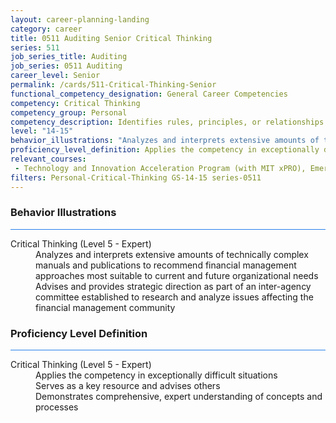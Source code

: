 ```yaml
---
layout: career-planning-landing
category: career
title: 0511 Auditing Senior Critical Thinking
series: 511
job_series_title: Auditing
job_series: 0511 Auditing
career_level: Senior
permalink: /cards/511-Critical-Thinking-Senior
functional_competency_designation: General Career Competencies
competency: Critical Thinking
competency_group: Personal
competency_description: Identifies rules, principles, or relationships that explain facts, data, or other information; analyzes information and makes correct inferences or draws accurate conclusions
level: "14-15"
behavior_illustrations: "Analyzes and interprets extensive amounts of technically complex manuals and publications to recommend financial management approaches most suitable to current and future organizational needs ? Advises and provides strategic direction as part of an inter-agency committee established to research and analyze issues affecting the financial management community ?"
proficiency_level_definition: Applies the competency in exceptionally difficult situations ? Serves as a key resource and advises others ? Demonstrates comprehensive, expert understanding of concepts and processes
relevant_courses: 
 - Technology and Innovation Acceleration Program (with MIT xPRO), Emeritus, <a href="https://executive-ed.xpro.mit.edu/technology-innovation-acceleration/enterprise/?b2c_form=true&utm_campaign=gsa&utm_source=b2b">https://executive-ed.xpro.mit.edu/technology-innovation-acceleration/enterprise/?b2c_form=true&utm_campaign=gsa&utm_source=b2b</a>
filters: Personal-Critical-Thinking GS-14-15 series-0511
---
```


<div class="desktop:grid-col-6 margin-y-3">
  <div class="border-top-2 bg-white padding-3 shadow-5 height-full members-hover border-1px button-border border-top-blue radius-lg card-text-color">
    <h3>Behavior Illustrations</h3>
    <hr style="background-color: #2680EB !important;"/>
    <dl class="text-base card-content-color"><dt>Critical Thinking (Level 5 - Expert)</dt><dd>Analyzes and interprets extensive amounts of technically complex manuals and publications to recommend financial management approaches most suitable to current and future organizational needs </dd><dd> Advises and provides strategic direction as part of an inter-agency committee established to research and analyze issues affecting the financial management community </dd></dl>
  </div>
</div>
<div class="desktop:grid-col-6 margin-y-3">
  <div class="border-top-2 bg-white padding-3 shadow-5 height-full members-hover border-1px button-border border-top-blue radius-lg card-text-color">
    <h3>Proficiency Level Definition</h3>
     <hr style="background-color: #2680EB !important;"/>
    <dl class="text-base card-content-color"><dt>Critical Thinking (Level 5 - Expert)</dt><dd>Applies the competency in exceptionally difficult situations </dd><dd> Serves as a key resource and advises others </dd><dd> Demonstrates comprehensive, expert understanding of concepts and processes</dd></dl>
  </div>
</div>